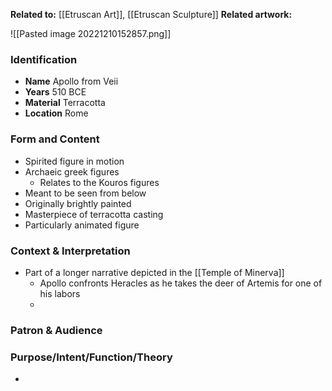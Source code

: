 **Related to:** [[Etruscan Art]], [[Etruscan Sculpture]] 
**Related artwork:** 

![[Pasted image 20221210152857.png]]

### Identification
- **Name** Apollo from Veii 
- **Years** 510 BCE
- **Material** Terracotta
- **Location** Rome

### Form and Content
- Spirited figure in motion
- Archaeic greek figures
	- Relates to the Kouros figures 
- Meant to be seen from below
- Originally brightly painted
- Masterpiece of terracotta casting
- Particularly animated figure

### Context & Interpretation
- Part of a longer narrative depicted in the [[Temple of Minerva]]
	- Apollo confronts Heracles as he takes the deer of Artemis for one of his labors
	- 

### Patron & Audience


### Purpose/Intent/Function/Theory
- 